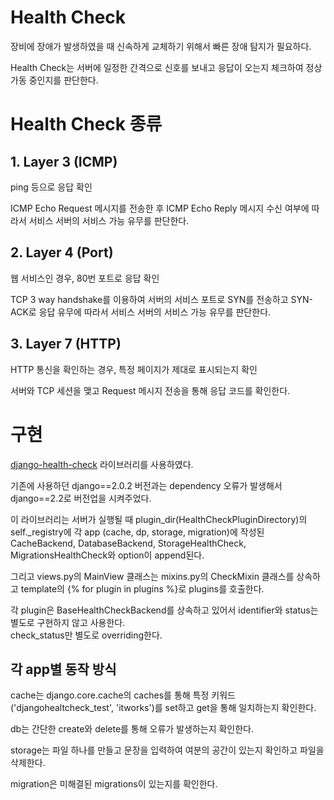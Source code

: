 # Health Check

장비에 장애가 발생하였을 때 신속하게 교체하기 위해서 빠른 장애 탐지가 필요하다.

Health Check는 서버에 일정한 간격으로 신호를 보내고 응답이 오는지 체크하여 정상 가동 중인지를 판단한다.

# Health Check 종류

## 1. Layer 3 (ICMP)

ping 등으로 응답 확인

ICMP Echo Request 메시지를 전송한 후 ICMP Echo Reply 메시지 수신 여부에 따라서 서비스 서버의 서비스 가능 유무를 판단한다.

## 2. Layer 4 (Port)

웹 서비스인 경우, 80번 포트로 응답 확인

TCP 3 way handshake를 이용하여 서버의 서비스 포트로 SYN를 전송하고 SYN-ACK로 응답 유무에 따라서 서비스 서버의 서비스 가능 유무를 판단한다.

## 3. Layer 7 (HTTP)

HTTP 통신을 확인하는 경우, 특정 페이지가 제대로 표시되는지 확인

서버와 TCP 세션을 맺고 Request 메시지 전송을 통해 응답 코드를 확인한다.

# 구현

[django-health-check](https://github.com/KristianOellegaard/django-health-check) 라이브러리를 사용하였다. 

기존에 사용하던 django==2.0.2 버전과는 dependency 오류가 발생해서 django==2.2로 버전업을 시켜주었다.

이 라이브러리는 서버가 실행될 때 plugin_dir(HealthCheckPluginDirectory)의 self._registry에 각 app (cache, dp, storage, migration)에 작성된 CacheBackend, DatabaseBackend, StorageHealthCheck, MigrationsHealthCheck와 option이 append된다.

그리고 views.py의 MainView 클래스는 mixins.py의 CheckMixin 클래스를 상속하고 template의 {% for plugin in plugins %}로 plugins를 호출한다.

각 plugin은 BaseHealthCheckBackend를 상속하고 있어서 identifier와 status는 별도로 구현하지 않고 사용한다.  
check_status만 별도로 overriding한다.

## 각 app별 동작 방식

cache는 django.core.cache의 caches를 통해 특정 키워드('djangohealtcheck_test', 'itworks')를 set하고 get을 통해 일치하는지 확인한다.

db는 간단한 create와 delete를 통해 오류가 발생하는지 확인한다.

storage는 파일 하나를 만들고 문장을 입력하여 여분의 공간이 있는지 확인하고 파일을 삭제한다.

migration은 미해결된 migrations이 있는지를 확인한다.


